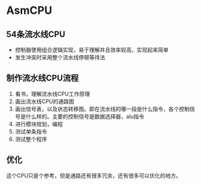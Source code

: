 # AsmCPU
## 54条流水线CPU
- 控制器使用组合逻辑实现，易于理解并且效率较高，实现起来简单
- 发生冲突时采用整个流水线停顿等待法
## 制作流水线CPU流程
1. 看书，理解流水线CPU工作原理
2. 画出流水线CPU的通路图
3. 画出信号表，以及状态转移图。即在流水线的哪一段是什么指令，各个控制信号是什么样的。主要的控制信号是数据选择器，alu指令
4. 进行模块规划，编程
5. 测试单条指令
6. 测试整个程序
## 优化
这个CPU只是个参考，但是通路还有很多冗余，还有很多可以优化的地方。

